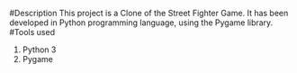 #Description
This project is a Clone of the Street Fighter Game. It has been developed in Python programming language, using the Pygame library.
#Tools used
1. Python 3
2. Pygame

